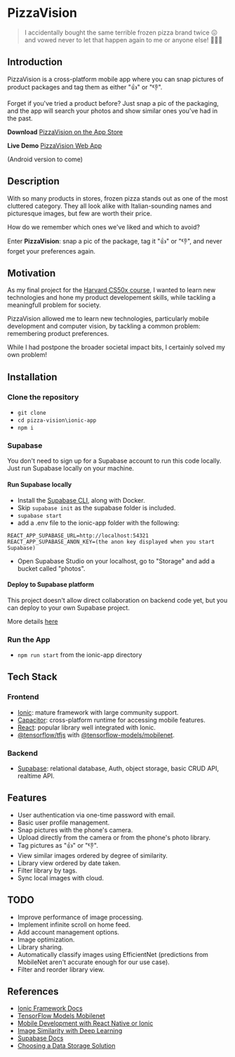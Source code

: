 # PizzaVision

>I accidentally bought the same terrible frozen pizza brand twice 😖 and vowed never to let that happen again to me or anyone else! 🥶🍕🙌

## Introduction

PizzaVision is a cross-platform mobile app where you can snap pictures of product packages and tag them as either "👍" or "👎".

Forget if you've tried a product before? Just snap a pic of the packaging, and the app will search your photos and show similar ones you've had in the past.

**Download** [PizzaVision on the App Store](https://apps.apple.com/us/app/pizzavision/id1662732466)

**Live Demo** [PizzaVision Web App](https://pizzavision.onrender.com/)

(Android version to come)

## Description

With so many products in stores, frozen pizza stands out as one of the most cluttered category. They all look alike with Italian-sounding names and picturesque images, but few are worth their price.

How do we remember which ones we've liked and which to avoid?

Enter **PizzaVision**: snap a pic of the package, tag it "👍" or "👎", and never forget your preferences again.

## Motivation

As my final project for the [Harvard CS50x course](https://pll.harvard.edu/course/cs50-introduction-computer-science), I wanted to learn new technologies and hone my product developement skills, while tackling a meaningfull problem for society.

PizzaVision allowed me to learn new technologies, particularly mobile development and computer vision, by tackling a common problem: remembering product preferences.

While I had postpone the broader societal impact bits, I certainly solved my own problem!

## Installation

### Clone the repository

- ``git clone``
- ``cd pizza-vision\ionic-app``
- ``npm i``

### Supabase

You don't need to sign up for a Supabase account to run this code locally. Just run Supabase locally on your machine.

#### Run Supabase locally

- Install the [Supabase CLI](https://supabase.com/docs/guides/cli/getting-started), along with Docker.
- Skip ``supabase init`` as the supabase folder is included.
- ``supabase start``
- add a .env file to the ionic-app folder with the following:
````
REACT_APP_SUPABASE_URL=http://localhost:54321
REACT_APP_SUPABASE_ANON_KEY=(the anon key displayed when you start Supabase)
````
- Open Supabase Studio on your localhost, go to "Storage" and add a bucket called "photos".

#### Deploy to Supabase platform

This project doesn't allow direct collaboration on backend code yet, but you can deploy to your own Supabase project.

More details [here](https://supabase.com/docs/guides/cli/local-development)

### Run the App

- ``npm run start`` from the ionic-app directory

## Tech Stack

### Frontend

- [Ionic](https://ionicframework.com/docs/react): mature framework with large community support.
- [Capacitor](https://capacitorjs.com/docs): cross-platform runtime for accessing mobile features.
- [React](https://react.dev/): popular library well integrated with Ionic.
- [@tensorflow/tfjs](https://www.tensorflow.org/js/tutorials/setup?hl=en) with [@tensorflow-models/mobilenet](https://www.npmjs.com/package/@tensorflow-models/mobilenet).

### Backend

- [Supabase](https://supabase.com/docs): relational database, Auth, object storage, basic CRUD API, realtime API.

## Features

- User authentication via one-time password with email.
- Basic user profile management.
- Snap pictures with the phone's camera.
- Upload directly from the camera or from the phone's photo library.
- Tag pictures as "👍" or "👎".
- View similar images ordered by degree of similarity.
- Library view ordered by date taken.
- Filter library by tags.
- Sync local images with cloud.

## TODO

- Improve performance of image processing.
- Implement infinite scroll on home feed.
- Add account management options.
- Image optimization.
- Library sharing.
- Automatically classify images using EfficientNet (predictions from MobileNet aren't accurate enough for our use case).
- Filter and reorder library view.

## References

- [Ionic Framework Docs](https://ionicframework.com/docs/react/your-first-app)
- [TensorFlow Models Mobilenet](https://github.com/tensorflow/tfjs-models/tree/master/mobilenet)
- [Mobile Development with React Native or Ionic](https://blog.devgenius.io/mobile-development-with-react-native-or-ionic-a9ea855749f6)
- [Image Similarity with Deep Learning](https://towardsdatascience.com/image-similarity-with-deep-learning-c17d83068f59)
- [Supabase Docs](https://supabase.com/docs/guides/with-ionic-react)
- [Choosing a Data Storage Solution](https://ionic.io/blog/choosing-a-data-storage-solution-ionic-storage-capacitor-storage-sqlite-or-ionic-secure-storage)
